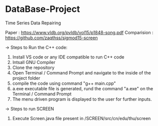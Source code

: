 # DataBase-Project
Time Series Data Repairing

Paper : https://www.vldb.org/pvldb/vol15/p1848-song.pdf
Comparision : https://github.com/zaqthss/sigmod15-screen

-> Steps to Run the C++ code:
1. Install VS code or any IDE compatible to run C++ code
2. Intsall GNU Compiler
3. Clone the repository
4. Open Terminal / Command Prompt and navigate to the inside of the project folder
5. compile the code using command "g++ main.cpp"
6. a.exe executable file is generated, rund the command "a.exe" on the Terminal / Command Prompt
7. The menu driven program is displayed to the user for further inputs.


-> Steps to run SCREEN
1. Execute Screen.java file present in /SCREEN/src/cn/edu/thu/screen
